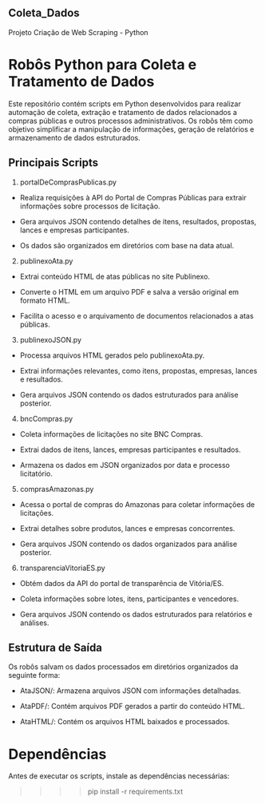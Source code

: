 ## Coleta_Dados
Projeto Criação de Web Scraping - Python

# Robôs Python para Coleta e Tratamento de Dados

Este repositório contém scripts em Python desenvolvidos para realizar automação de coleta, extração e tratamento de dados relacionados a compras públicas e outros processos administrativos. Os robôs têm como objetivo simplificar a manipulação de informações, geração de relatórios e armazenamento de dados estruturados.

## Principais Scripts

1. portalDeComprasPublicas.py

- Realiza requisições à API do Portal de Compras Públicas para extrair informações sobre processos de licitação.

- Gera arquivos JSON contendo detalhes de itens, resultados, propostas, lances e empresas participantes.

- Os dados são organizados em diretórios com base na data atual.

2. publinexoAta.py

- Extrai conteúdo HTML de atas públicas no site Publinexo.

- Converte o HTML em um arquivo PDF e salva a versão original em formato HTML.

- Facilita o acesso e o arquivamento de documentos relacionados a atas públicas.

3. publinexoJSON.py

- Processa arquivos HTML gerados pelo publinexoAta.py.

- Extrai informações relevantes, como itens, propostas, empresas, lances e resultados.

- Gera arquivos JSON contendo os dados estruturados para análise posterior.

4. bncCompras.py

- Coleta informações de licitações no site BNC Compras.

- Extrai dados de itens, lances, empresas participantes e resultados.

- Armazena os dados em JSON organizados por data e processo licitatório.

5. comprasAmazonas.py

- Acessa o portal de compras do Amazonas para coletar informações de licitações.

- Extrai detalhes sobre produtos, lances e empresas concorrentes.

- Gera arquivos JSON contendo os dados organizados para análise posterior.

6. transparenciaVitoriaES.py

- Obtém dados da API do portal de transparência de Vitória/ES.

- Coleta informações sobre lotes, itens, participantes e vencedores.

- Gera arquivos JSON contendo os dados estruturados para relatórios e análises.

## Estrutura de Saída

Os robôs salvam os dados processados em diretórios organizados da seguinte forma:

- AtaJSON/: Armazena arquivos JSON com informações detalhadas.

- AtaPDF/: Contém arquivos PDF gerados a partir do conteúdo HTML.

- AtaHTML/: Contém os arquivos HTML baixados e processados.

# Dependências

Antes de executar os scripts, instale as dependências necessárias:

>>>> pip install -r requirements.txt


